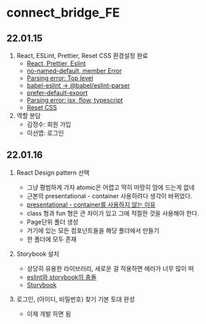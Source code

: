 # connect_bridge_FE

## 22.01.15

1. React, ESLint, Prettier, Reset CSS 환경설정 완료
   - [React, Prettier, Eslint](https://wooogy-egg.tistory.com/40)
   - [no-named-default, member Error](https://stackoverflow.com/questions/52894609/babel-es-lint-parse-errors-in-imported-module-cannot-find-module-parse-with)
   - [Parsing error: Top level](https://stackoverflow.com/questions/52894609/babel-es-lint-parse-errors-in-imported-module-cannot-find-module-parse-with)
   - [babel-eslint -> @babel/eslint-parser](https://github.com/standard/standard/issues/1601)
   - [prefer-default-export](https://stackoverflow.com/questions/52627477/eslint-prefer-default-export-import-prefer-default-export)
   - [Parsing error: jsx, flow, typescript](https://stackoverflow.com/questions/68677437/eslint-parsing-error-this-experimental-syntax-requires-enabling-one-of-the-fol)
   - [Reset CSS](https://domdom.tistory.com/57)
2. 역할 분담
   - 김정수: 회원 가입
   - 이선엽: 로그인

## 22.01.16

1. React Design pattern 선택

   - 그냥 평범하게 가자 atomic은 어렵고 딱히 마땅히 맘에 드는게 없네
   - 근본의 presentational - container 사용하려다 생각이 바뀌었다.
   - [presentational - container를 사용하지 않는 이유](https://tecoble.techcourse.co.kr/post/2021-04-26-presentational-and-container/)
   - class 형과 fun 형은 큰 차이가 있고 그에 적절한 것을 사용해야 한다.
   - Page단위 폴더 생성
   - 거기에 있는 모든 컴포넌트들을 해당 폴더에서 만들기
   - 한 폴더에 모두 존재

2. Storybook 설치

   - 상당히 유용한 라이브러리, 새로운 걸 적용하면 에러가 너무 많이 떠
   - [eslint와 storybook의 충돌](https://stackoverflow.com/questions/69928061/struggling-with-typescript-react-eslint-and-simple-arrow-functions-components)
   - [Storybook](https://storybook.js.org/tutorials/intro-to-storybook/react/ko/get-started/)

3. 로그인, (아이디, 비밀번호) 찾기 기본 토대 완성
   - 이제 개발 하면 됨
